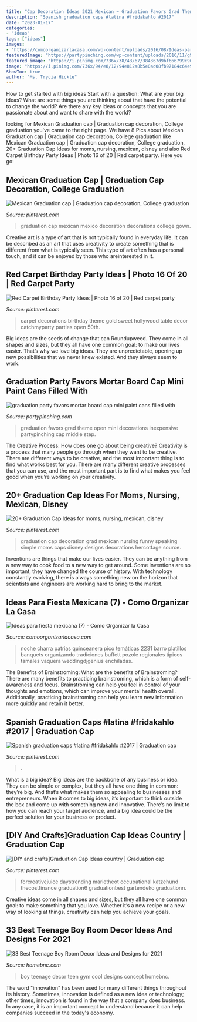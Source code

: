 ```yaml
---
title: "Cap Decoration Ideas 2021 Mexican ~ Graduation Favors Grad Theme Open Mini Decorations Inexpensive Partypinching Cap Middle Step"
description: "Spanish graduation caps #latina #fridakahlo #2017"
date: "2023-01-17"
categories:
- "ideas"
tags: ["ideas"]
images:
- "https://comoorganizarlacasa.com/wp-content/uploads/2016/08/Ideas-para-fiesta-mexicana-7.jpg"
featuredImage: "https://partypinching.com/wp-content/uploads/2016/11/g9cwater.jpg"
featured_image: "https://i.pinimg.com/736x/38/43/67/384367d9bf666799c968952e5b038c27--red-carpet-party-hollywood-theme.jpg"
image: "https://i.pinimg.com/736x/94/e8/12/94e812a8b5e0ad08fb97184c64e95708.jpg"
ShowToc: true
author: "Ms. Trycia Hickle"
---
```



How to get started with big ideas
Start with a question: What are your big ideas? 
What are some things you are thinking about that have the potential to change the world? Are there any key ideas or concepts that you are passionate about and want to share with the world?

	

		
looking for Mexican Graduation cap | Graduation cap decoration, College graduation you've came to the right page. We have 8 Pics about Mexican Graduation cap | Graduation cap decoration, College graduation like Mexican Graduation cap | Graduation cap decoration, College graduation, 20+ Graduation Cap Ideas for moms, nursing, mexican, disney and also Red Carpet Birthday Party Ideas | Photo 16 of 20 | Red carpet party. Here you go:
		
    
## Mexican Graduation Cap | Graduation Cap Decoration, College Graduation

<img loading=lazy src="https://i.pinimg.com/736x/f9/9b/e3/f99be3ac30cef7e70ac8af582ba2b3de.jpg" onerror="this.onerror=null;this.src='https://tse3.mm.bing.net/th?id=OIP.3s8JtsdwvQfIK8UVOxMgVwHaJ3&amp;pid=15.1';" alt="Mexican Graduation cap | Graduation cap decoration, College graduation">

_Source: pinterest.com_

>graduation cap mexican mexico decoration decorations college gown. 

	

Creative art is a type of art that is not typically found in everyday life. It can be described as an art that uses creativity to create something that is different from what is typically seen. This type of art often has a personal touch, and it can be enjoyed by those who areinterested in it.

    
## Red Carpet Birthday Party Ideas | Photo 16 Of 20 | Red Carpet Party

<img loading=lazy src="https://i.pinimg.com/736x/38/43/67/384367d9bf666799c968952e5b038c27--red-carpet-party-hollywood-theme.jpg" onerror="this.onerror=null;this.src='https://tse2.mm.bing.net/th?id=OIP.RrbWhp5PjDY9uaZ_ze3GOQHaJ3&amp;pid=15.1';" alt="Red Carpet Birthday Party Ideas | Photo 16 of 20 | Red carpet party">

_Source: pinterest.com_

>carpet decorations birthday theme gold sweet hollywood table decor catchmyparty parties open 50th. 

	

Big ideas are the seeds of change that can Roundupweed. They come in all shapes and sizes, but they all have one common goal: to make our lives easier. That’s why we love big ideas. They are unpredictable, opening up new possibilities that we never knew existed. And they always seem to work.

    
## Graduation Party Favors Mortar Board Cap Mini Paint Cans Filled With

<img loading=lazy src="https://partypinching.com/wp-content/uploads/2016/11/g9cwater.jpg" onerror="this.onerror=null;this.src='https://tse4.mm.bing.net/th?id=OIP.lqf0aSdyq8FYmoDTyXz99gHaFj&amp;pid=15.1';" alt="graduation party favors mortar board cap mini paint cans filled with">

_Source: partypinching.com_

>graduation favors grad theme open mini decorations inexpensive partypinching cap middle step. 

	

The Creative Process: How does one go about being creative?
Creativity is a process that many people go through when they want to be creative. There are different ways to be creative, and the most important thing is to find what works best for you. There are many different creative processes that you can use, and the most important part is to find what makes you feel good when you’re working on your creativity.

    
## 20+ Graduation Cap Ideas For Moms, Nursing, Mexican, Disney

<img loading=lazy src="https://i.pinimg.com/736x/44/bc/24/44bc24ca2807961ad695d0de930a276a.jpg" onerror="this.onerror=null;this.src='https://tse2.mm.bing.net/th?id=OIP.azeipf2iluafz272ZfJ5JAHaJO&amp;pid=15.1';" alt="20+ Graduation Cap Ideas for moms, nursing, mexican, disney">

_Source: pinterest.com_

>graduation cap decoration grad mexican nursing funny speaking simple moms caps disney designs decorations hercottage source. 

	

Inventions are things that make our lives easier. They can be anything from a new way to cook food to a new way to get around. Some inventions are so important, they have changed the course of history. With technology constantly evolving, there is always something new on the horizon that scientists and engineers are working hard to bring to the market.

    
## Ideas Para Fiesta Mexicana (7) - Como Organizar La Casa

<img loading=lazy src="https://comoorganizarlacasa.com/wp-content/uploads/2016/08/Ideas-para-fiesta-mexicana-7.jpg" onerror="this.onerror=null;this.src='https://tse1.mm.bing.net/th?id=OIP.ao4JXdYkaazSVQDextzAwgHaFL&amp;pid=15.1';" alt="Ideas para fiesta mexicana (7) - Como Organizar la Casa">

_Source: comoorganizarlacasa.com_

>noche charra patrias quinceanera pico temáticas 2231 barro platillos banquets organizando tradiciones buffett pozole regionales tipicos tamales vaquera weddingdjgenius enchiladas. 

	

The Benefits of Brainstroming: What are the benefits of Brainstroming?
There are many benefits to practicing brainstroming, which is a form of self-awareness and focus. Brainstroming can help you feel in control of your thoughts and emotions, which can improve your mental health overall. Additionally, practicing brainstroming can help you learn new information more quickly and retain it better.

    
## Spanish Graduation Caps #latina #fridakahlo #2017 | Graduation Cap

<img loading=lazy src="https://i.pinimg.com/originals/d3/3d/42/d33d427624a516e1bb9758fff693c403.jpg" onerror="this.onerror=null;this.src='https://tse1.mm.bing.net/th?id=OIP.yWmRhMF6uRlr7Z4eWyrPUwHaJ4&amp;pid=15.1';" alt="Spanish graduation caps #latina #fridakahlo #2017 | Graduation cap">

_Source: pinterest.com_

>. 

	

What is a big idea?
Big ideas are the backbone of any business or idea. They can be simple or complex, but they all have one thing in common: they’re big. And that’s what makes them so appealing to businesses and entrepreneurs. When it comes to big ideas, it’s important to think outside the box and come up with something new and innovative. There’s no limit to how you can reach your target audience, and a big idea could be the perfect solution for your business or product.

    
## [DIY And Crafts]Graduation Cap Ideas Country | Graduation Cap

<img loading=lazy src="https://i.pinimg.com/736x/94/e8/12/94e812a8b5e0ad08fb97184c64e95708.jpg" onerror="this.onerror=null;this.src='https://tse3.mm.bing.net/th?id=OIP.VHVrn92BJ9vEmVatp7nH9wHaIO&amp;pid=15.1';" alt="[DIY and crafts]Graduation Cap Ideas country | Graduation cap">

_Source: pinterest.com_

>forcreativejuice daystrending marietheot occupational katzehund thecostfinance graduation6 graduationbest gartendeko graduationn. 

	

Creative ideas come in all shapes and sizes, but they all have one common goal: to make something that you love. Whether it’s a new recipe or a new way of looking at things, creativity can help you achieve your goals.

    
## 33 Best Teenage Boy Room Decor Ideas And Designs For 2021

<img loading=lazy src="https://homebnc.com/homeimg/2017/09/11-teenage-boy-room-decor-ideas-homebnc-1.jpg" onerror="this.onerror=null;this.src='https://tse1.mm.bing.net/th?id=OIP.1sX3eh7wp-4kO7f9BpONLgHaLL&amp;pid=15.1';" alt="33 Best Teenage Boy Room Decor Ideas and Designs for 2021">

_Source: homebnc.com_

>boy teenage decor teen gym cool designs concept homebnc. 

	

The word "innovation" has been used for many different things throughout its history. Sometimes, innovation is defined as a new idea or technology; other times, innovation is found in the way that a company does business. In any case, it is an important concept to understand because it can help companies succeed in the today's economy.


